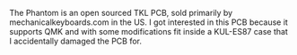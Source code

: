 The Phantom is an open sourced TKL PCB, sold primarily by
mechanicalkeyboards.com in the US. I got interested in this PCB
because it supports QMK and with some modifications fit inside a
KUL-ES87 case that I accidentally damaged the PCB for.

